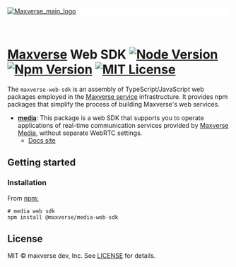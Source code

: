 <div style="background-color: white;">
  <a href="https://www.maxverse.io/ko" title="A mono repo of TypeScript/JavaScript packages to build maxverse's web services.">
    <img src="https://www.maxverse.io/img/img_HomeMaxverseInfo_logo.png" alt="Maxverse_main_logo" />
  </a>
</div>

<br/>
<br/>

# [Maxverse](https://www.maxverse.io/ko) Web SDK [![Node Version](https://img.shields.io/badge/node-v16.15.1-green.svg)](https://github.com/maxverse-dev/maxverse-web-sdk/main/LICENSE) [![Npm Version](https://img.shields.io/badge/npm-v8.9.0-red.svg)](https://github.com/maxverse-dev/maxverse-web-sdk/main/LICENSE) [![MIT License](https://img.shields.io/badge/license-MIT-blue.svg)](https://github.com/maxverse-dev/maxverse-web-sdk/main/LICENSE)

The `maxverse-web-sdk` is an assembly of TypeScript/JavaScript web packages employed in the [Maxverse service](https://doc.maxverse.io/en/console) infrastructure. It provides npm packages that simplify the process of building Maxverse's web services.

- [**media**](https://github.com/maxverse-dev/maxverse-web-sdk/tree/main/packages/media): This package is a web SDK that supports you to operate applications of real-time communication services provided by [Maxverse Media](https://doc.maxverse.io/en/api-media), without separate WebRTC settings.
  - [Docs site](https://doc.maxverse.io/en/maxverse-sdk-media)

## Getting started

### Installation

From <a href="https://www.npmjs.com/package/@maxverse/media-web-sdk">npm:</a>

```shell
# media web sdk
npm install @maxverse/media-web-sdk
```

## License

MIT © maxverse dev, Inc. See [LICENSE](./LICENSE) for details.
